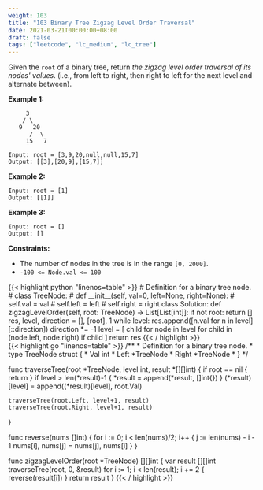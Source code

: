 ```yaml
---
weight: 103
title: "103 Binary Tree Zigzag Level Order Traversal"
date: 2021-03-21T00:00:00+08:00
draft: false
tags: ["leetcode", "lc_medium", "lc_tree"]
---
```


Given the `root` of a binary tree, return _the zigzag level order traversal of its nodes' values_. (i.e., from left to right, then right to left for the next level and alternate between).

**Example 1:**
```
     3
    / \
   9   20
      /  \
     15   7

Input: root = [3,9,20,null,null,15,7]
Output: [[3],[20,9],[15,7]]
```
**Example 2:**
```
Input: root = [1]
Output: [[1]]
```
**Example 3:**
```
Input: root = []
Output: []
```

**Constraints:**

- The number of nodes in the tree is in the range `[0, 2000]`.
- `-100 <= Node.val <= 100`

<div class="tabs"></div>
<div class="tab-content">
<div id="python" class="lang">
{{< highlight python "linenos=table" >}}
# Definition for a binary tree node.
# class TreeNode:
#     def __init__(self, val=0, left=None, right=None):
#         self.val = val
#         self.left = left
#         self.right = right
class Solution:
    def zigzagLevelOrder(self, root: TreeNode) -> List[List[int]]:
        if not root:
            return []
        res, level, direction = [], [root], 1
        while level:
            res.append([n.val for n in level][::direction])
            direction *= -1
            level = [
                child
                for node in level
                for child in (node.left, node.right)
                if child
            ]
        return res
{{< / highlight >}}
</div>

<div id="golang" class="lang">
{{< highlight go "linenos=table" >}}
/**
 * Definition for a binary tree node.
 * type TreeNode struct {
 *     Val int
 *     Left *TreeNode
 *     Right *TreeNode
 * }
 */

func traverseTree(root *TreeNode, level int, result *[][]int) {
    if root == nil {
        return
    }
    if level > len(*result)-1 {
        *result = append(*result, []int{})
    }
    (*result)[level] = append((*result)[level], root.Val)

    traverseTree(root.Left, level+1, result)
    traverseTree(root.Right, level+1, result)

}

func reverse(nums []int) {
    for i := 0; i < len(nums)/2; i++ {
        j := len(nums) - i - 1
        nums[i], nums[j] = nums[j], nums[i]
    }
}

func zigzagLevelOrder(root *TreeNode) [][]int {
    var result [][]int
    traverseTree(root, 0, &result)
    for i := 1; i < len(result); i += 2 {
        reverse(result[i])
    }
    return result
}
{{< / highlight >}}
</div>

</div>
